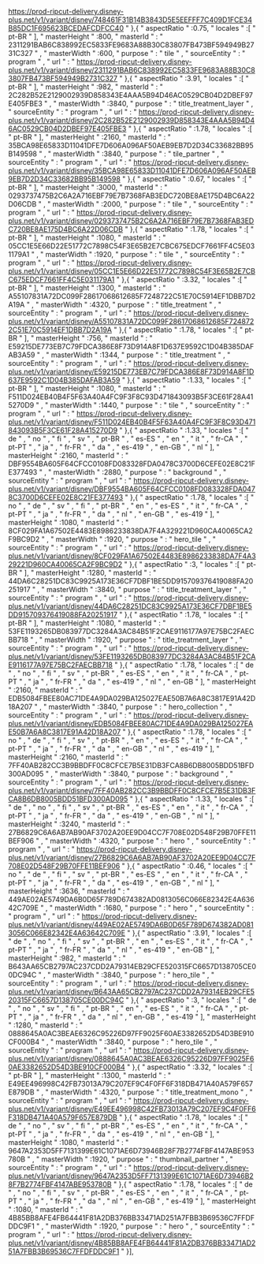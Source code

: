 https://prod-ripcut-delivery.disney-plus.net/v1/variant/disney/748461F31B14B3843D5E5EEFFF7C409D1FCE34B85DC1F695623BCEDAFCDFCC40 " },{ " aspectRatio " :0.75, " locales " :[ " pt-BR " ], " masterHeight " :800, " masterId " : " 2311291BAB6C838992EC5833FE9683A88B30C83807FB473BF594949B2731C327 " , " masterWidth " :600, " purpose " : " tile " , " sourceEntity " : " program " , " url " : " https://prod-ripcut-delivery.disney-plus.net/v1/variant/disney/2311291BAB6C838992EC5833FE9683A88B30C83807FB473BF594949B2731C327 " },{ " aspectRatio " :3.91, " locales " :[ " pt-BR " ], " masterHeight " :982, " masterId " : " 2C282B52E2129002939D858343E4AAA5B94D46AC0529CB04D2DBEF97E405FBE3 " , " masterWidth " :3840, " purpose " : " title_treatment_layer " , " sourceEntity " : " program " , " url " : " https://prod-ripcut-delivery.disney-plus.net/v1/variant/disney/2C282B52E2129002939D858343E4AAA5B94D46AC0529CB04D2DBEF97E405FBE3 " },{ " aspectRatio " :1.78, " locales " :[ " pt-BR " ], " masterHeight " :2160, " masterId " : " 35BCA98E65833D11041DFE7D606A096AF50AEB9EB7D2D34C33682BB95B149598 " , " masterWidth " :3840, " purpose " : " tile_partner " , " sourceEntity " : " program " , " url " : " https://prod-ripcut-delivery.disney-plus.net/v1/variant/disney/35BCA98E65833D11041DFE7D606A096AF50AEB9EB7D2D34C33682BB95B149598 " },{ " aspectRatio " :0.67, " locales " :[ " pt-BR " ], " masterHeight " :3000, " masterId " : " 0293737475B2C6A2A716EBF79E7B7368FAB3EDC720BE8AE175D4BC6A22D06CDB " , " masterWidth " :2000, " purpose " : " tile " , " sourceEntity " : " program " , " url " : " https://prod-ripcut-delivery.disney-plus.net/v1/variant/disney/0293737475B2C6A2A716EBF79E7B7368FAB3EDC720BE8AE175D4BC6A22D06CDB " },{ " aspectRatio " :1.78, " locales " :[ " pt-BR " ], " masterHeight " :1080, " masterId " : " 05CC1E5E66D22E51772C7898C54F3E65B2E7CBC675EDCF7661FF4C5E031179A1 " , " masterWidth " :1920, " purpose " : " tile " , " sourceEntity " : " program " , " url " : " https://prod-ripcut-delivery.disney-plus.net/v1/variant/disney/05CC1E5E66D22E51772C7898C54F3E65B2E7CBC675EDCF7661FF4C5E031179A1 " },{ " aspectRatio " :3.32, " locales " :[ " pt-BR " ], " masterHeight " :1300, " masterId " : " A55107831A72DC099F28617068612685F7248722C51E70C5914EF1DBB7D2A19A " , " masterWidth " :4320, " purpose " : " title_treatment " , " sourceEntity " : " program " , " url " : " https://prod-ripcut-delivery.disney-plus.net/v1/variant/disney/A55107831A72DC099F28617068612685F7248722C51E70C5914EF1DBB7D2A19A " },{ " aspectRatio " :1.78, " locales " :[ " pt-BR " ], " masterHeight " :756, " masterId " : " E59215DE773EB7C79FDCA386E8F73D914A8F1D637E9592C1D04B385DAFAB3A59 " , " masterWidth " :1344, " purpose " : " title_treatment " , " sourceEntity " : " program " , " url " : " https://prod-ripcut-delivery.disney-plus.net/v1/variant/disney/E59215DE773EB7C79FDCA386E8F73D914A8F1D637E9592C1D04B385DAFAB3A59 " },{ " aspectRatio " :1.33, " locales " :[ " pt-BR " ], " masterHeight " :1080, " masterId " : " F511D024EB40B4F5F63A40A4FC9F3F8C93D471843093B5F3CE61F28A415270D9 " , " masterWidth " :1440, " purpose " : " tile " , " sourceEntity " : " program " , " url " : " https://prod-ripcut-delivery.disney-plus.net/v1/variant/disney/F511D024EB40B4F5F63A40A4FC9F3F8C93D471843093B5F3CE61F28A415270D9 " },{ " aspectRatio " :1.33, " locales " :[ " de " , " no " , " fi " , " sv " , " pt-BR " , " es-ES " , " en " , " it " , " fr-CA " , " pt-PT " , " ja " , " fr-FR " , " da " , " es-419 " , " en-GB " , " nl " ], " masterHeight " :2160, " masterId " : " DBF9554BA605F64CFCC0108FD083328FDA0478C3700D6CEFE02E8C21FE377493 " , " masterWidth " :2880, " purpose " : " background " , " sourceEntity " : " program " , " url " : " https://prod-ripcut-delivery.disney-plus.net/v1/variant/disney/DBF9554BA605F64CFCC0108FD083328FDA0478C3700D6CEFE02E8C21FE377493 " },{ " aspectRatio " :1.78, " locales " :[ " no " , " de " , " sv " , " fi " , " pt-BR " , " en " , " es-ES " , " it " , " fr-CA " , " pt-PT " , " ja " , " fr-FR " , " da " , " nl " , " en-GB " , " es-419 " ], " masterHeight " :1080, " masterId " : " 8CF029FA1A67502E4483E8986233838DA7F4A329221D960CA40065CA2F9BC9D2 " , " masterWidth " :1920, " purpose " : " hero_tile " , " sourceEntity " : " program " , " url " : " https://prod-ripcut-delivery.disney-plus.net/v1/variant/disney/8CF029FA1A67502E4483E8986233838DA7F4A329221D960CA40065CA2F9BC9D2 " },{ " aspectRatio " :3, " locales " :[ " pt-BR " ], " masterHeight " :1280, " masterId " : " 44DA6C28251DC83C9925A173E36CF7DBF1BE5DD915709376419088FA20251917 " , " masterWidth " :3840, " purpose " : " title_treatment_layer " , " sourceEntity " : " program " , " url " : " https://prod-ripcut-delivery.disney-plus.net/v1/variant/disney/44DA6C28251DC83C9925A173E36CF7DBF1BE5DD915709376419088FA20251917 " },{ " aspectRatio " :1.78, " locales " :[ " pt-BR " ], " masterHeight " :1080, " masterId " : " 53FE1193265DB083977DC3284A3AC84B51F2CAE9116177A97E75BC2FAECBB718 " , " masterWidth " :1920, " purpose " : " title_treatment_layer " , " sourceEntity " : " program " , " url " : " https://prod-ripcut-delivery.disney-plus.net/v1/variant/disney/53FE1193265DB083977DC3284A3AC84B51F2CAE9116177A97E75BC2FAECBB718 " },{ " aspectRatio " :1.78, " locales " :[ " de " , " no " , " fi " , " sv " , " pt-BR " , " es-ES " , " en " , " it " , " fr-CA " , " pt-PT " , " ja " , " fr-FR " , " da " , " es-419 " , " nl " , " en-GB " ], " masterHeight " :2160, " masterId " : " EDB5084FBEE80AC71DE4A9DA029BA125027EAE50B7A6A8C3817E91A42D18A207 " , " masterWidth " :3840, " purpose " : " hero_collection " , " sourceEntity " : " program " , " url " : " https://prod-ripcut-delivery.disney-plus.net/v1/variant/disney/EDB5084FBEE80AC71DE4A9DA029BA125027EAE50B7A6A8C3817E91A42D18A207 " },{ " aspectRatio " :1.78, " locales " :[ " no " , " de " , " fi " , " sv " , " pt-BR " , " en " , " es-ES " , " it " , " fr-CA " , " pt-PT " , " ja " , " fr-FR " , " da " , " en-GB " , " nl " , " es-419 " ], " masterHeight " :2160, " masterId " : " 7FF40AB282CC3B9BBDFF0C8CFCE7B5E31DB3FCA8B6DB8005BDD51BFD300AD095 " , " masterWidth " :3840, " purpose " : " background " , " sourceEntity " : " program " , " url " : " https://prod-ripcut-delivery.disney-plus.net/v1/variant/disney/7FF40AB282CC3B9BBDFF0C8CFCE7B5E31DB3FCA8B6DB8005BDD51BFD300AD095 " },{ " aspectRatio " :1.33, " locales " :[ " de " , " no " , " fi " , " sv " , " pt-BR " , " es-ES " , " en " , " it " , " fr-CA " , " pt-PT " , " ja " , " fr-FR " , " da " , " es-419 " , " en-GB " , " nl " ], " masterHeight " :3240, " masterId " : " 27B6829C6A6AB7AB90AF3702A20EE9D04CC7F708E02D548F29B70FFE11BEF906 " , " masterWidth " :4320, " purpose " : " hero " , " sourceEntity " : " program " , " url " : " https://prod-ripcut-delivery.disney-plus.net/v1/variant/disney/27B6829C6A6AB7AB90AF3702A20EE9D04CC7F708E02D548F29B70FFE11BEF906 " },{ " aspectRatio " :0.46, " locales " :[ " no " , " de " , " fi " , " sv " , " pt-BR " , " es-ES " , " en " , " it " , " fr-CA " , " pt-PT " , " ja " , " fr-FR " , " da " , " es-419 " , " en-GB " , " nl " ], " masterHeight " :3636, " masterId " : " 449AE02AE5749DA6B0D65F789D674382AD0813056C066E82342E4A63642C709E " , " masterWidth " :1680, " purpose " : " hero " , " sourceEntity " : " program " , " url " : " https://prod-ripcut-delivery.disney-plus.net/v1/variant/disney/449AE02AE5749DA6B0D65F789D674382AD0813056C066E82342E4A63642C709E " },{ " aspectRatio " :3.91, " locales " :[ " de " , " no " , " fi " , " sv " , " pt-BR " , " en " , " es-ES " , " it " , " fr-CA " , " pt-PT " , " ja " , " fr-FR " , " da " , " nl " , " es-419 " , " en-GB " ], " masterHeight " :982, " masterId " : " B643AA65CB2797AC237CDD2A79314EB29CFE520315FC6657D138705CE00DC94C " , " masterWidth " :3840, " purpose " : " hero_tile " , " sourceEntity " : " program " , " url " : " https://prod-ripcut-delivery.disney-plus.net/v1/variant/disney/B643AA65CB2797AC237CDD2A79314EB29CFE520315FC6657D138705CE00DC94C " },{ " aspectRatio " :3, " locales " :[ " de " , " no " , " sv " , " fi " , " pt-BR " , " en " , " es-ES " , " it " , " fr-CA " , " pt-PT " , " ja " , " fr-FR " , " da " , " nl " , " en-GB " , " es-419 " ], " masterHeight " :1280, " masterId " : " 0888645A0AC3BEAE6326C95226D97FF9025F60AE3382652D54D3BE910CF000B4 " , " masterWidth " :3840, " purpose " : " hero_tile " , " sourceEntity " : " program " , " url " : " https://prod-ripcut-delivery.disney-plus.net/v1/variant/disney/0888645A0AC3BEAE6326C95226D97FF9025F60AE3382652D54D3BE910CF000B4 " },{ " aspectRatio " :3.32, " locales " :[ " pt-BR " ], " masterHeight " :1300, " masterId " : " E49EE496998C42FB73013A79C207EF9C4F0FF6F318DB471A40A579F657E879DB " , " masterWidth " :4320, " purpose " : " title_treatment_mono " , " sourceEntity " : " program " , " url " : " https://prod-ripcut-delivery.disney-plus.net/v1/variant/disney/E49EE496998C42FB73013A79C207EF9C4F0FF6F318DB471A40A579F657E879DB " },{ " aspectRatio " :1.78, " locales " :[ " de " , " no " , " sv " , " fi " , " pt-BR " , " es-ES " , " en " , " it " , " fr-CA " , " pt-PT " , " ja " , " fr-FR " , " da " , " es-419 " , " nl " , " en-GB " ], " masterHeight " :1080, " masterId " : " 9647A2353D5FF7131399E61C1071AE6D73946B28F7B2774FBF4147ABE953780B " , " masterWidth " :1920, " purpose " : " thumbnail_partner " , " sourceEntity " : " program " , " url " : " https://prod-ripcut-delivery.disney-plus.net/v1/variant/disney/9647A2353D5FF7131399E61C1071AE6D73946B28F7B2774FBF4147ABE953780B " },{ " aspectRatio " :1.78, " locales " :[ " de " , " no " , " fi " , " sv " , " pt-BR " , " es-ES " , " en " , " it " , " fr-CA " , " pt-PT " , " ja " , " fr-FR " , " da " , " nl " , " en-GB " , " es-419 " ], " masterHeight " :1080, " masterId " : " 4B85BB8AFE4FB64441F81A2DB376BB33471AD251A7FBB3B69536C7FFDFDDC9F1 " , " masterWidth " :1920, " purpose " : " hero " , " sourceEntity " : " program " , " url " : " https://prod-ripcut-delivery.disney-plus.net/v1/variant/disney/4B85BB8AFE4FB64441F81A2DB376BB33471AD251A7FBB3B69536C7FFDFDDC9F1 " }],
